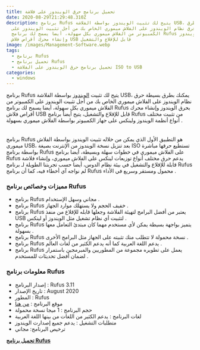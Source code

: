 ```yaml
---
title: تحميل برنامج حرق الويندوز على فلاشة
date: 2020-08-29T21:29:48.310Z
description: برنامج Rufus يتيح لك تثبيت الويندوز بواسطة الفلاشة USB، يمكنك بطرق
  بسيطة حرق نظام الويندوز على الفلاش ميموري الخاص بك من أجل تثبيت الويندوز على
  الكمبيوتر من الفلاش ميموري بكل سهولة، أيضا يسمح لك برنامج Rufus بحرق الويندوز
  وإنشاء محرك أقراص فلاش USB قابل للإقلاع والتشغيل
image: /images/Management-Software.webp
tags:
  - برنامج Rufus
  - تحميل برنامج Rufus
  - تحميل برنامج حرق الويندوز على الفلاشة ISO to USB
categories:
  - windows
---
```

<!--StartFragment-->

برنامج Rufus يتيح لك تثبيت [الويندوز](https://www.techpostar.com/2020/02/windows-10-ltsc.html) بواسطة الفلاشة USB، يمكنك بطرق بسيطة حرق نظام الويندوز على الفلاش ميموري الخاص بك من أجل تثبيت الويندوز على الكمبيوتر من الفلاش ميموري بكل سهولة، أيضا يسمح لك برنامج Rufus بحرق الويندوز وإنشاء محرك أقراص فلاش USB قابل للإقلاع والتشغيل، يتيح أيضاً برنامج Rufus من تثبيت مختلف أنواع أنظمة الويندوز ولينكس على جهاز الكمبيوتر بواسطة الفلاش ميموري بسهولة .\
\
\
برنامج Rufus هو التطبيق الأول الذي يمكن من خلاله تثبيت الويندوز بواسطة الفلاش ميموري USB، بعد تنزيل نسخة الويندوز من الإنترنت بصيغة ISO تستطيع حرقها مباشرة بواسطة برنامج Rufus على الفلاش ميموري في خطوات سهلة وبسيطة، أيضا برنامج Rufus يدعم حرق مختلف أنواع توزيعات لينكس على الفلاش ميموري، وإنشاء فلاشة قابلة للإقلاع والتشغيل في بيئة نظام الدوس، أيضا حسب تجربتنا الطويلة لـ برنامج Rufus لم نواجه آي أخطاء فيه، كما أن برنامج Rufus محمول ومستقر وسريع في الأداء .

### مميزات وخصائص برنامج Rufus

* برنامج Rufus مجاني وسهل الإستخدام .
* برنامج Rufus خفيف الحجم ولا يستهلك موارد الجهاز .
* برنامج Rufus يعتبر من أفضل البرامج لتهيئة الفلاشة وجعلها قابله للإقلاع من منفذ USB لتثبيت أي نظام تشغيل مثل الويندوز أو لينكس .
* برنامج Rufus يتميز بواجهة بسيطة يمكن لأي مستخدم مهما كان مبتدئ التعامل معها بسهولة .
* برنامج Rufus نسخة محمولة لا تتطلب منك تثبيته على الجهاز مثل البرامج الأخرى .
* برنامج Rufus يدعم اللغة العربية كما أنه يدعم الكثير من لغات العالم .
* برنامج Rufus يعمل على تطويره مجموعة من المطوريين والمبرمجين باستمرار لضمان أفضل تحديثات للمستخدم .

### معلومات برنامج Rufus

* إصدار البرنامج : Rufus 3.11
* تاريخ الإصدار : August 2020
* المطور : Rufus
* موقع البرنامج : [من هنا](https://rufus.ie/)
* حجم البرنامج : 1 ميجا نسخة محمولة
* لغات البرنامج : يدعم الكثير من اللغات من بينها اللغة العربية
* متطلبات التشغيل : يدعم جميع إصدارت الويندوز
* ترخيص البرنامج: مجاني



**[تحميل برنامج Rufus](https://github.com/pbatard/rufus/releases/download/v3.11/rufus-3.11p.exe)**

[](https://github.com/pbatard/rufus/releases/download/v3.11/rufus-3.11p.exe)<!--EndFragment-->